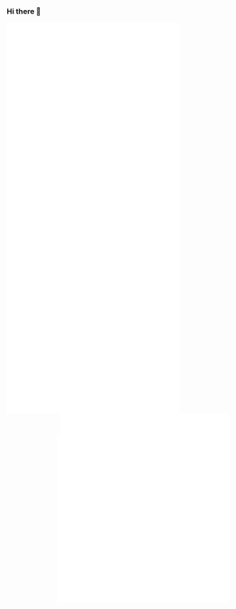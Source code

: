 ### Hi there 👋

<img align="left" width="390" alt="🐅" src="https://github.com/trasta298/trasta298/blob/main/metrics.svg">
<img align="right" width="380" alt="🐅" src="https://github.com/trasta298/trasta298/blob/main/achievements3.svg">
<img align="right" width="390" alt="🐅" src="https://github.com/trasta298/trasta298/blob/main/anilist2.svg">
